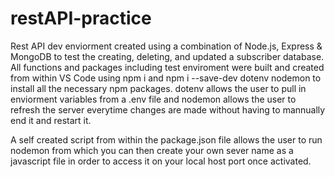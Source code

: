 # restAPI-practice

Rest API dev enviorment created using a combination of Node.js, Express & MongoDB to test the creating, deleting, and updated a subscriber database. All functions and packages including test enviroment were built and created from within VS Code using npm i and npm i --save-dev dotenv nodemon to install all the necessary npm packages. dotenv allows the user to pull in enviorment variables from a .env file and nodemon allows the user to refresh the server everytime changes are made without having to mannually end it and restart it.

A self created script from within the package.json file allows the user to run nodemon from which you can then create your own sever name as a javascript file in order to access it on your local host port once activated.